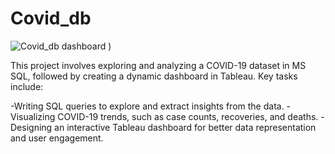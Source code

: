 # Covid_db
![Covid_db dashboard]()
)

This project involves exploring and analyzing a COVID-19 dataset in MS SQL, followed by creating a dynamic dashboard in Tableau. Key tasks include:

-Writing SQL queries to explore and extract insights from the data.
-Visualizing COVID-19 trends, such as case counts, recoveries, and deaths.
-Designing an interactive Tableau dashboard for better data representation and user engagement.
